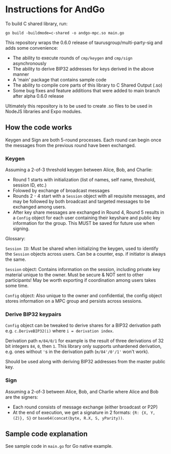 # Instructions for AndGo

To build C shared library, run:

`go build -buildmode=c-shared -o andgo-mpc.so main.go`

This repository wraps the 0.6.0 release of taurusgroup/multi-party-sig and adds some convenience:

- The ability to execute rounds of `cmp/keygen` and `cmp/sign` asynchronously
- The ability to derive BIP32 addresses for keys derived in the above manner
- A 'main' package that contains sample code
- The ability to compile core parts of this library to C Shared Output (.so)
- Some bug fixes and feature additions that were added to main branch after alpha 0.6.0 release

Ultimately this repository is to be used to create .so files to be used in NodeJS libraries and Expo modules.

## How the code works

Keygen and Sign are both 5-round processes. Each round can begin once the messages from the previous round have been exchanged.

### Keygen

Assuming a 2-of-3 threshold keygen between Alice, Bob, and Charlie:

- Round 1 starts with initialization (list of names, self name, threshold, session ID, etc.)
- Folowed by exchange of broadcast messages
- Rounds 2 - 4 start with a `Session` object with all requisite messages, and may be followed by both broadcast and targeted messages to be exchanged among users.
- After key share messages are exchanged in Round 4, Round 5 results in a `Config` object for each user containing their keyshare and public key information for the group. This MUST be saved for future use when signing.

Glossary:

`Session ID`: Must be shared when initializing the keygen, used to identify the `Session` objects across users. Can be a counter, esp. if initiator is always the same.

`Session` object: Contains information on the session, including private key material unique to the owner. Must be secure & NOT sent to other participants! May be worth exporting if coordination among users takes some time.

`Config` object: Also unique to the owner and confidential, the config object stores information on a MPC group and persists across sessions.

### Derive BIP32 keypairs

`Config` object can be tweaked to derive shares for a BIP32 derivation path e.g. `c.DeriveBIP32(i)` where `i = derivation index`.

Derivation path `m/84/0/1` for example is the result of three derivations of 32 bit integers `84`, `0`, then `1`. This library only supports unhardened derivation, e.g. ones without `'`s in the derivation path (`m/84'/0'/1'` won't work).

Should be used along with deriving BIP32 addresses from the master public key.

### Sign

Assuming a 2-of-3 between Alice, Bob, and Charlie where Alice and Bob are the signers:

- Each round consists of message exchange (either broadcast or P2P)
- At the end of execution, we get a signature in 2 formats: `{R: {X, Y, (Z)}, S}` or `base64(concat(byte, R.X, S, yParity))`.

## Sample code explanation

See sample code in `main.go` for Go native example.